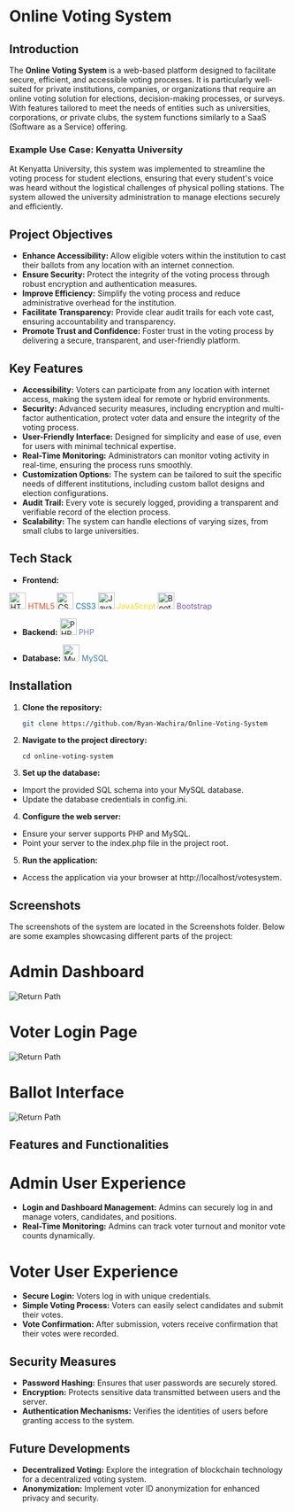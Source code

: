 # Online Voting System

## Introduction

The **Online Voting System** is a web-based platform designed to facilitate secure, efficient, and accessible voting processes. It is particularly well-suited for private institutions, companies, or organizations that require an online voting solution for elections, decision-making processes, or surveys. With features tailored to meet the needs of entities such as universities, corporations, or private clubs, the system functions similarly to a SaaS (Software as a Service) offering.

### Example Use Case: Kenyatta University
At Kenyatta University, this system was implemented to streamline the voting process for student elections, ensuring that every student's voice was heard without the logistical challenges of physical polling stations. The system allowed the university administration to manage elections securely and efficiently.

## Project Objectives

- **Enhance Accessibility:** Allow eligible voters within the institution to cast their ballots from any location with an internet connection.
- **Ensure Security:** Protect the integrity of the voting process through robust encryption and authentication measures.
- **Improve Efficiency:** Simplify the voting process and reduce administrative overhead for the institution.
- **Facilitate Transparency:** Provide clear audit trails for each vote cast, ensuring accountability and transparency.
- **Promote Trust and Confidence:** Foster trust in the voting process by delivering a secure, transparent, and user-friendly platform.

## Key Features

- **Accessibility:** Voters can participate from any location with internet access, making the system ideal for remote or hybrid environments.
- **Security:** Advanced security measures, including encryption and multi-factor authentication, protect voter data and ensure the integrity of the voting process.
- **User-Friendly Interface:** Designed for simplicity and ease of use, even for users with minimal technical expertise.
- **Real-Time Monitoring:** Administrators can monitor voting activity in real-time, ensuring the process runs smoothly.
- **Customization Options:** The system can be tailored to suit the specific needs of different institutions, including custom ballot designs and election configurations.
- **Audit Trail:** Every vote is securely logged, providing a transparent and verifiable record of the election process.
- **Scalability:** The system can handle elections of varying sizes, from small clubs to large universities.

## Tech Stack

- **Frontend:** 
  
<img src="https://upload.wikimedia.org/wikipedia/commons/6/61/HTML5_logo_and_wordmark.svg" alt="HTML5" width="30" height="30"> <span style="color: #E34F26;">HTML5</span>
<img src="https://upload.wikimedia.org/wikipedia/commons/d/d5/CSS3_logo_and_wordmark.svg" alt="CSS3" width="30" height="30"> <span style="color: #1572B6;">CSS3</span>
<img src="https://upload.wikimedia.org/wikipedia/commons/6/6a/JavaScript-logo.png" alt="JavaScript" width="30" height="30"> <span style="color: #F7DF1E;">JavaScript</span>
<img src="https://upload.wikimedia.org/wikipedia/commons/b/b2/Bootstrap_logo.svg" alt="Bootstrap" width="30" height="30"> <span style="color: #7952B3;">Bootstrap</span>

- **Backend:** 
<img src="https://upload.wikimedia.org/wikipedia/commons/2/27/PHP-logo.svg" alt="PHP" width="30" height="30"> <span style="color: #777BB4;">PHP</span>

- **Database:** 
<img src="https://upload.wikimedia.org/wikipedia/commons/0/0a/MySQL_textlogo.svg" alt="MySQL" width="30" height="30"> <span style="color: #4479A1;">MySQL</span>

## Installation

1. **Clone the repository:**
   ```bash
   git clone https://github.com/Ryan-Wachira/Online-Voting-System


2. **Navigate to the project directory:**
   ```
   cd online-voting-system
   ````

3. **Set up the database:**
- Import the provided SQL schema into your MySQL database.
- Update the database credentials in config.ini.

4. **Configure the web server:**
- Ensure your server supports PHP and MySQL.
- Point your server to the index.php file in the project root.

5. **Run the application:**
- Access the application via your browser at http://localhost/votesystem.

## Screenshots
The screenshots of the system are located in the Screenshots folder. Below are some examples showcasing different parts of the project:

# Admin Dashboard
![Return Path](Screenshots/admin_dashboard.png)

# Voter Login Page
![Return Path](Screenshots/voter_login.png)

# Ballot Interface
![Return Path](Screenshots/ballot_interface.png)




## Features and Functionalities

# Admin User Experience
- **Login and Dashboard Management:** Admins can securely log in and manage voters, candidates, and positions.
- **Real-Time Monitoring:** Admins can track voter turnout and monitor vote counts dynamically.

# Voter User Experience
- **Secure Login:** Voters log in with unique credentials.
- **Simple Voting Process:** Voters can easily select candidates and submit their votes.
- **Vote Confirmation:** After submission, voters receive confirmation that their votes were recorded.

## Security Measures
- **Password Hashing:** Ensures that user passwords are securely stored.
- **Encryption:** Protects sensitive data transmitted between users and the server.
- **Authentication Mechanisms:** Verifies the identities of users before granting access to the system.

## Future Developments
- **Decentralized Voting:** Explore the integration of blockchain technology for a decentralized voting system.
- **Anonymization:** Implement voter ID anonymization for enhanced privacy and security.

